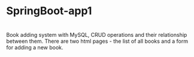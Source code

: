 # SpringBoot-app1
#
Book adding system with MySQL, CRUD operations and their relationship between them.
There are two html pages - the list of all books and a form for adding a new book.
#
#
